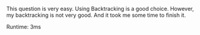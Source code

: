 This question is very easy. Using Backtracking is a good choice. However, my backtracking is not very good. And it took me some time to finish it.

Runtime: 3ms
